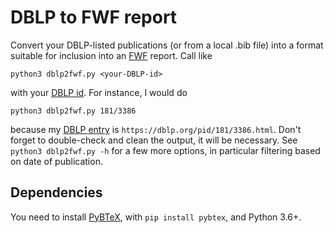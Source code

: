 # DBLP to FWF report

Convert your DBLP-listed publications (or from a local .bib file) into a format suitable for inclusion into an [FWF](https://fwf.ac.at) report. Call like

	python3 dblp2fwf.py <your-DBLP-id>

with your [DBLP id](https://blog.dblp.org/2020/08/18/new-dblp-url-scheme-and-api-changes/). For instance, I would do
	
	python3 dblp2fwf.py 181/3386

because my [DBLP entry](https://dblp.org/pid/181/3386.html) is `https://dblp.org/pid/181/3386.html`.
Don't forget to double-check and clean the output, it will be necessary.
See `python3 dblp2fwf.py -h` for a few more options, in particular filtering based on date of publication.

## Dependencies

You need to install [PyBTeX](https://pybtex.org/), with `pip install pybtex`, and Python 3.6+.
